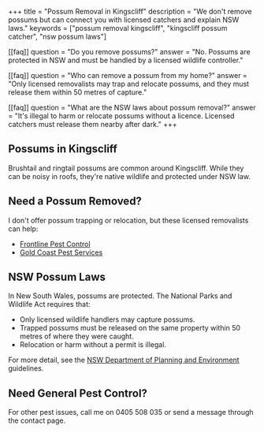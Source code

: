 +++
title = "Possum Removal in Kingscliff"
description = "We don't remove possums but can connect you with licensed catchers and explain NSW laws."
keywords = ["possum removal kingscliff", "kingscliff possum catcher", "nsw possum laws"]

[[faq]]
question = "Do you remove possums?"
answer = "No. Possums are protected in NSW and must be handled by a licensed wildlife controller."

[[faq]]
question = "Who can remove a possum from my home?"
answer = "Only licensed removalists may trap and relocate possums, and they must release them within 50 metres of capture."

[[faq]]
question = "What are the NSW laws about possum removal?"
answer = "It's illegal to harm or relocate possums without a licence. Licensed catchers must release them nearby after dark."
+++

## Possums in Kingscliff

Brushtail and ringtail possums are common around Kingscliff. While they can be noisy in roofs, they're native wildlife and protected under NSW law.

## Need a Possum Removed?

I don't offer possum trapping or relocation, but these licensed removalists can help:

- [Frontline Pest Control](https://frontlinepestcontrol.com.au/possum-catcher-kingscliff/)
- [Gold Coast Pest Services](https://www.goldcoastpestservices.com.au/possum-removal)

## NSW Possum Laws

In New South Wales, possums are protected. The National Parks and Wildlife Act requires that:

- Only licensed wildlife handlers may capture possums.
- Trapped possums must be released on the same property within 50 metres of where they were caught.
- Relocation or harm without a permit is illegal.

For more detail, see the [NSW Department of Planning and Environment](https://www.environment.nsw.gov.au/topics/animals-and-plants/native-animals/native-animal-facts/possum) guidelines.

## Need General Pest Control?

For other pest issues, call me on 0405 508 035 or send a message through the contact page.
